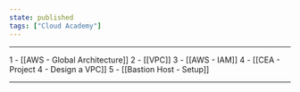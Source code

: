 ```yaml
---
state: published
tags: ["Cloud Academy"]
---
```


--- 

1 - [[AWS - Global Architecture]]
2 - [[VPC]]
3 - [[AWS - IAM]]
4 - [[CEA - Project 4 - Design a VPC]]
5 - [[Bastion Host - Setup]]

---

